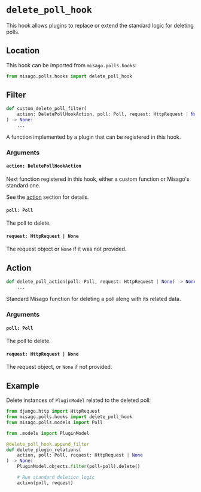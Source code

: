 # `delete_poll_hook`

This hook allows plugins to replace or extend the standard logic for deleting polls.


## Location

This hook can be imported from `misago.polls.hooks`:

```python
from misago.polls.hooks import delete_poll_hook
```


## Filter

```python
def custom_delete_poll_filter(
    action: DeletePollHookAction, poll: Poll, request: HttpRequest | None
) -> None:
    ...
```

A function implemented by a plugin that can be registered in this hook.


### Arguments

#### `action: DeletePollHookAction`

Next function registered in this hook, either a custom function or Misago's standard one.

See the [action](#action) section for details.


#### `poll: Poll`

The poll to delete.


#### `request: HttpRequest | None`

The request object or `None` if it was not provided.


## Action

```python
def delete_poll_action(poll: Poll, request: HttpRequest | None) -> None:
    ...
```

Standard Misago function for deleting a poll along with its related data.


### Arguments

#### `poll: Poll`

The poll to delete.


#### `request: HttpRequest | None`

The request object, or `None` if not provided.


## Example

Delete instances of `PluginModel` related to the deleted poll:

```python
from django.http import HttpRequest
from misago.polls.hooks import delete_poll_hook
from misago.polls.models import Poll

from .models import PluginModel

@delete_poll_hook.append_filter
def delete_plugin_relations(
    action, poll: Poll, request: HttpRequest | None
) -> None:
    PluginModel.objects.filter(poll=poll).delete()

    # Run standard deletion logic
    action(poll, request)
```